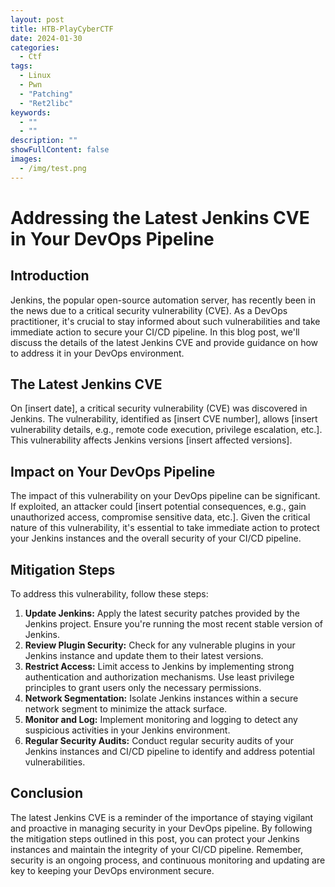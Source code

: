 ```yaml
---
layout: post
title: HTB-PlayCyberCTF
date: 2024-01-30
categories:
  - Ctf
tags:
  - Linux
  - Pwn
  - "Patching"
  - "Ret2libc"
keywords:
  - ""
  - ""
description: ""
showFullContent: false
images:
  - /img/test.png
---
```


# Addressing the Latest Jenkins CVE in Your DevOps Pipeline

## Introduction

Jenkins, the popular open-source automation server, has recently been in the news due to a critical security vulnerability (CVE). As a DevOps practitioner, it's crucial to stay informed about such vulnerabilities and take immediate action to secure your CI/CD pipeline. In this blog post, we'll discuss the details of the latest Jenkins CVE and provide guidance on how to address it in your DevOps environment.

## The Latest Jenkins CVE

On [insert date], a critical security vulnerability (CVE) was discovered in Jenkins. The vulnerability, identified as [insert CVE number], allows [insert vulnerability details, e.g., remote code execution, privilege escalation, etc.]. This vulnerability affects Jenkins versions [insert affected versions].

## Impact on Your DevOps Pipeline

The impact of this vulnerability on your DevOps pipeline can be significant. If exploited, an attacker could [insert potential consequences, e.g., gain unauthorized access, compromise sensitive data, etc.]. Given the critical nature of this vulnerability, it's essential to take immediate action to protect your Jenkins instances and the overall security of your CI/CD pipeline.

## Mitigation Steps

To address this vulnerability, follow these steps:

1. **Update Jenkins:** Apply the latest security patches provided by the Jenkins project. Ensure you're running the most recent stable version of Jenkins.
2. **Review Plugin Security:** Check for any vulnerable plugins in your Jenkins instance and update them to their latest versions.
3. **Restrict Access:** Limit access to Jenkins by implementing strong authentication and authorization mechanisms. Use least privilege principles to grant users only the necessary permissions.
4. **Network Segmentation:** Isolate Jenkins instances within a secure network segment to minimize the attack surface.
5. **Monitor and Log:** Implement monitoring and logging to detect any suspicious activities in your Jenkins environment.
6. **Regular Security Audits:** Conduct regular security audits of your Jenkins instances and CI/CD pipeline to identify and address potential vulnerabilities.

## Conclusion

The latest Jenkins CVE is a reminder of the importance of staying vigilant and proactive in managing security in your DevOps pipeline. By following the mitigation steps outlined in this post, you can protect your Jenkins instances and maintain the integrity of your CI/CD pipeline. Remember, security is an ongoing process, and continuous monitoring and updating are key to keeping your DevOps environment secure.
